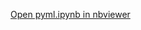 [Open pyml.ipynb in nbviewer](https://nbviewer.jupyter.org/github/zabashh/Python-ML/blob/main/pyml.ipynb)
